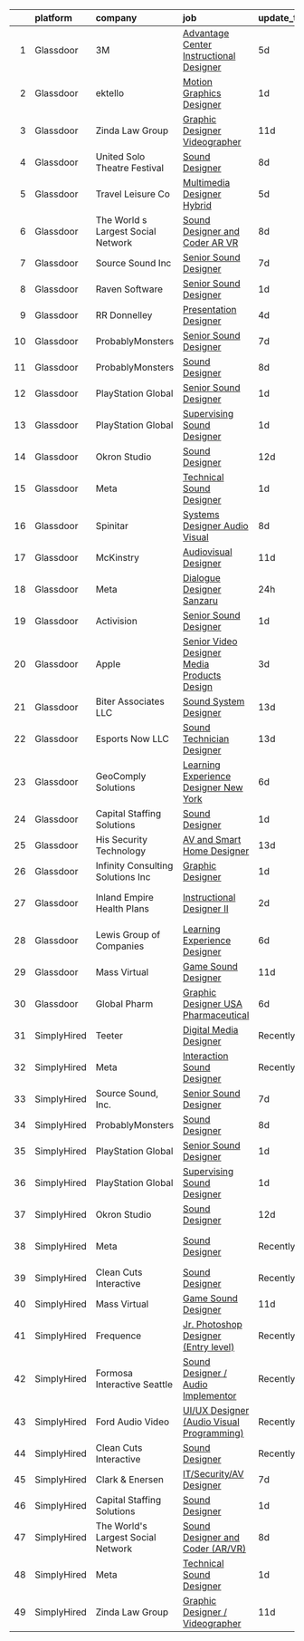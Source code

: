 

|    | platform    | company                            | job                                                                                                                                                                                                                                                                                                                                                                                                                                                                                                                                                                                                                                                                                                                                                                                                                                                                                                                                                                                                                                                                                                                                                                                                                                                                                                                                                                                                                                            | update_time   | location                 |
|---:|:------------|:-----------------------------------|:-----------------------------------------------------------------------------------------------------------------------------------------------------------------------------------------------------------------------------------------------------------------------------------------------------------------------------------------------------------------------------------------------------------------------------------------------------------------------------------------------------------------------------------------------------------------------------------------------------------------------------------------------------------------------------------------------------------------------------------------------------------------------------------------------------------------------------------------------------------------------------------------------------------------------------------------------------------------------------------------------------------------------------------------------------------------------------------------------------------------------------------------------------------------------------------------------------------------------------------------------------------------------------------------------------------------------------------------------------------------------------------------------------------------------------------------------|:--------------|:-------------------------|
|  1 | Glassdoor   | 3M                                 | [Advantage Center Instructional Designer](https://www.glassdoor.com/partner/jobListing.htm?pos=122&ao=1136043&s=58&guid=00000182f2c762e68d78b371ee60c4cd&src=GD_JOB_AD&t=SR&vt=w&cs=1_b399e093&cb=1661930529779&jobListingId=1008094027281&jrtk=3-0-1gbpceooc24hr001-1gbpceootkbnm800-46899d33f595fb35-)                                                                                                                                                                                                                                                                                                                                                                                                                                                                                                                                                                                                                                                                                                                                                                                                                                                                                                                                                                                                                                                                                                                                       | 5d            | Remote                   |
|  2 | Glassdoor   | ektello                            | [Motion Graphics Designer](https://www.glassdoor.com/partner/jobListing.htm?pos=105&ao=1110586&s=58&guid=00000182f2c762e68d78b371ee60c4cd&src=GD_JOB_AD&t=SR&vt=w&ea=1&cs=1_ba3d9b74&cb=1661930529775&jobListingId=1008102501243&cpc=9DC6E4D8324653EE&jrtk=3-0-1gbpceooc24hr001-1gbpceootkbnm800-5c43d3ce97dd6e87--6NYlbfkN0CLjQmfy67UqlWxJvyH5uxFrQGBFL1cdeZdgq-fUlKTlikjnfIyJ3g14UIocJ4LupEWxv2rp2fWiaRdO7I0eiBPCyQiT0wUq9dB0PHkwRjj_d4_r_Q3QGikFP12SuUrte_y6jC_t9pnOdP9YzrKJs_auK-ZJWebMdPg-Rpj3qSN2Kni2Z4lw_pPN0Ptg_gjhdDhmUJyhDVVGXXswodlygHGR_juXtG8p-onBi2l4_JvOTqFGtJh-VtAzmdu76UFFWL84uKK4Eahw2LQZhIDV4uVfiPvjlZE_5HW6UHakcta7XTJWxVWzi2NIJzhOKRjcMFQec8vep6a4Pm3MX0MAesfK0NCmLs61jcMAu2knHlGdfJvZcXMbKmuK4tEk_OWgyeFhOErJnbcPb6ZKbxiEGPtvvGRA-6TnlGBhk2jjQTL07gwuTtzo_KbCqJQynkUxj_unKmL4SbgtISN6bMr2k9-aeSY1WOS1FgUFZ0nY1wjcPhqDSroJh933Hq1aP6ZtEN43ykNGQ4WbolXyGiIlpOVUD9Pjjk0EBkKW1xKTKxNZOGZeBpEgZS3tCWZXF_G3liZCFpfJ92E0XdB_M2dY4Zrz3mUhmWb9ebA2Qn9IYfatIOo9iJnAw4xDCgaga_UoIKiI0DgwMe0fg%3D%3D)                                                                                                                                                                                                                                                                                                                                                                                                                                | 1d            | Lakeland, FL             |
|  3 | Glassdoor   | Zinda Law Group                    | [Graphic Designer   Videographer](https://www.glassdoor.com/partner/jobListing.htm?pos=101&ao=1110586&s=58&guid=00000182f2c762e68d78b371ee60c4cd&src=GD_JOB_AD&t=SR&vt=w&cs=1_3386a77b&cb=1661930529775&jobListingId=1008081638228&cpc=8C48BB2340EE80D8&jrtk=3-0-1gbpceooc24hr001-1gbpceootkbnm800-abff4525b0da4e4a--6NYlbfkN0CDZ3uoFqnNpniXSGq4vJTP5OZg6sS9LROOCE2XNzhqktrZ1Gu09o3tp_13oRf2ZSWRTMNECa16wDQevD3p_rrBCY3uYbiYc2xBfIpRP6CwJK4CwJ_oS60QrsB_cGOQTcUVuzyts7WXcHAPYjmPaP-QF5WkkrafHB1fT4T0fqKHHgOUaQT8II-XsVnVeTPsu2RXrp3Hphl5zcUeOb3nsuWDcXnTf85473EVetZk4zmxajZQapiz-VVoyvHPJsfzOG5JHwbGGQlnEiDwR-bHh3O4s_D-f5NW4MI4KKYjYMBqtzUQkUL5W4F_7_xeZUVlWAGWsQoyakyZO4M5I5W_ZXRw9Ehs_XBMQa4jBZHwzxezse4FxrmdtdhuSlH9vy-ZWA8ET5Y4Wtf-Wx9PMD4NtTrlpxipnYUIfYLv1OhmUBKyw_fy6pDUu7PoPu_R8lQy9lTy8GDJkIv0vtt2a8noaZw4BgisJCBnmkUeCygWsYjfUpLn51VpJFsg)                                                                                                                                                                                                                                                                                                                                                                                                                                                                                                                                                                                          | 11d           | Austin, TX               |
|  4 | Glassdoor   | United Solo Theatre Festival       | [Sound Designer](https://www.glassdoor.com/partner/jobListing.htm?pos=121&ao=1136043&s=58&guid=00000182f2c762e68d78b371ee60c4cd&src=GD_JOB_AD&t=SR&vt=w&ea=1&cs=1_cf8493f2&cb=1661930529778&jobListingId=1008085746527&jrtk=3-0-1gbpceooc24hr001-1gbpceootkbnm800-e227149f92601d1c-)                                                                                                                                                                                                                                                                                                                                                                                                                                                                                                                                                                                                                                                                                                                                                                                                                                                                                                                                                                                                                                                                                                                                                           | 8d            | New York, NY             |
|  5 | Glassdoor   | Travel   Leisure Co                | [Multimedia Designer  Hybrid ](https://www.glassdoor.com/partner/jobListing.htm?pos=118&ao=1136043&s=58&guid=00000182f2c762e68d78b371ee60c4cd&src=GD_JOB_AD&t=SR&vt=w&cs=1_9a5e59d3&cb=1661930529778&jobListingId=1008094293382&jrtk=3-0-1gbpceooc24hr001-1gbpceootkbnm800-b3042da43babcb0c-)                                                                                                                                                                                                                                                                                                                                                                                                                                                                                                                                                                                                                                                                                                                                                                                                                                                                                                                                                                                                                                                                                                                                                  | 5d            | Orlando, FL              |
|  6 | Glassdoor   | The World s Largest Social Network | [Sound Designer and Coder  AR VR ](https://www.glassdoor.com/partner/jobListing.htm?pos=106&ao=1110586&s=58&guid=00000182f2c762e68d78b371ee60c4cd&src=GD_JOB_AD&t=SR&vt=w&ea=1&cs=1_14141157&cb=1661930529776&jobListingId=1008087486929&cpc=334ABAF5D42DC775&jrtk=3-0-1gbpceooc24hr001-1gbpceootkbnm800-c97a4bb7d479c896--6NYlbfkN0DSgjPPcnEdvoK3uuxfISLALE6pB1FR7YSHOr_tSg5_QGIhoz_2VqUepdcKLBLI_zTPWhRV4lIOypuquPUM2-oQ7XpiS3RMXqow8DY-4uGDG6AvYgdREQUreZteUdsX_1IYhm0VLssq4TZTpeezLDu3y4M5Y-Dp8nGsFeH1nRJt1vyX8dcbbTq4nog0aEclBHELChaGx8iqk38Mc5jnskG2b9RYWEfvGqINkQ8ufuwkaKGoUApaqJd3dqFmA7UzyJVV80dYTI7XdIh9zC-ZZoo_oxtouUQhGOdmcegrzHfNUS_OIg18QPbkbeBNlC-25nE0x_C_uK4OoazjW8gNKD7hP6TKO_6IANboOJVaokJ9YPWDulQdE0oCRSM0Ypq_OMWwdDTHhCZveeRMDFR4O5xR72Pzr2n0JSSLyjB2ZXaSJ2feOby_INdtjbEn0ZK-kny_BUP3QvwYE1s7LPjs33cYk7Kr19-uUY8H_Rb3DjUkcnhrGpj9jXI803J8127-YsDr_4gRp5PW4Jrtk-iI_2MlTmTE9J8RTiVtX2gNXkqXA40F5yDlLswkuXiEPaaDJGtPlIgYqc7CSRomskpPqEOf)                                                                                                                                                                                                                                                                                                                                                                                                                                                                                    | 8d            | Philadelphia, PA         |
|  7 | Glassdoor   | Source Sound  Inc                  | [Senior Sound Designer](https://www.glassdoor.com/partner/jobListing.htm?pos=115&ao=1136043&s=58&guid=00000182f2c762e68d78b371ee60c4cd&src=GD_JOB_AD&t=SR&vt=w&ea=1&cs=1_9933a5a5&cb=1661930529776&jobListingId=1008089350796&jrtk=3-0-1gbpceooc24hr001-1gbpceootkbnm800-b47b731b9588a909-)                                                                                                                                                                                                                                                                                                                                                                                                                                                                                                                                                                                                                                                                                                                                                                                                                                                                                                                                                                                                                                                                                                                                                    | 7d            | Remote                   |
|  8 | Glassdoor   | Raven Software                     | [Senior Sound Designer](https://www.glassdoor.com/partner/jobListing.htm?pos=116&ao=1136043&s=58&guid=00000182f2c762e68d78b371ee60c4cd&src=GD_JOB_AD&t=SR&vt=w&cs=1_5d77c0da&cb=1661930529776&jobListingId=1008100457472&jrtk=3-0-1gbpceooc24hr001-1gbpceootkbnm800-0c9b850959a03d08-)                                                                                                                                                                                                                                                                                                                                                                                                                                                                                                                                                                                                                                                                                                                                                                                                                                                                                                                                                                                                                                                                                                                                                         | 1d            | Middleton, WI            |
|  9 | Glassdoor   | RR Donnelley                       | [Presentation Designer](https://www.glassdoor.com/partner/jobListing.htm?pos=123&ao=1136043&s=58&guid=00000182f2c762e68d78b371ee60c4cd&src=GD_JOB_AD&t=SR&vt=w&cs=1_8f921ca6&cb=1661930529779&jobListingId=1008097921876&jrtk=3-0-1gbpceooc24hr001-1gbpceootkbnm800-1abf81b4edce5663-)                                                                                                                                                                                                                                                                                                                                                                                                                                                                                                                                                                                                                                                                                                                                                                                                                                                                                                                                                                                                                                                                                                                                                         | 4d            | Phoenix, AZ              |
| 10 | Glassdoor   | ProbablyMonsters                   | [Senior Sound Designer](https://www.glassdoor.com/partner/jobListing.htm?pos=119&ao=1136043&s=58&guid=00000182f2c762e68d78b371ee60c4cd&src=GD_JOB_AD&t=SR&vt=w&cs=1_59c6ae39&cb=1661930529778&jobListingId=1008089372884&jrtk=3-0-1gbpceooc24hr001-1gbpceootkbnm800-96f95f7783ae8a59-)                                                                                                                                                                                                                                                                                                                                                                                                                                                                                                                                                                                                                                                                                                                                                                                                                                                                                                                                                                                                                                                                                                                                                         | 7d            | Bellevue, WA             |
| 11 | Glassdoor   | ProbablyMonsters                   | [Sound Designer](https://www.glassdoor.com/partner/jobListing.htm?pos=112&ao=1136043&s=58&guid=00000182f2c762e68d78b371ee60c4cd&src=GD_JOB_AD&t=SR&vt=w&cs=1_5a4fdbff&cb=1661930529776&jobListingId=1008086835423&jrtk=3-0-1gbpceooc24hr001-1gbpceootkbnm800-d1598d003ed4c85b-)                                                                                                                                                                                                                                                                                                                                                                                                                                                                                                                                                                                                                                                                                                                                                                                                                                                                                                                                                                                                                                                                                                                                                                | 8d            | Bellevue, WA             |
| 12 | Glassdoor   | PlayStation Global                 | [Senior Sound Designer](https://www.glassdoor.com/partner/jobListing.htm?pos=109&ao=1136043&s=58&guid=00000182f2c762e68d78b371ee60c4cd&src=GD_JOB_AD&t=SR&vt=w&ea=1&cs=1_c9b7685b&cb=1661930529776&jobListingId=1008101570482&jrtk=3-0-1gbpceooc24hr001-1gbpceootkbnm800-69e26a62a33c0c74-)                                                                                                                                                                                                                                                                                                                                                                                                                                                                                                                                                                                                                                                                                                                                                                                                                                                                                                                                                                                                                                                                                                                                                    | 1d            | San Diego, CA            |
| 13 | Glassdoor   | PlayStation Global                 | [Supervising Sound Designer](https://www.glassdoor.com/partner/jobListing.htm?pos=108&ao=1136043&s=58&guid=00000182f2c762e68d78b371ee60c4cd&src=GD_JOB_AD&t=SR&vt=w&ea=1&cs=1_ee6eb1a2&cb=1661930529775&jobListingId=1008101570481&jrtk=3-0-1gbpceooc24hr001-1gbpceootkbnm800-6596b9c461a1d970-)                                                                                                                                                                                                                                                                                                                                                                                                                                                                                                                                                                                                                                                                                                                                                                                                                                                                                                                                                                                                                                                                                                                                               | 1d            | San Diego, CA            |
| 14 | Glassdoor   | Okron Studio                       | [Sound Designer](https://www.glassdoor.com/partner/jobListing.htm?pos=107&ao=1136043&s=58&guid=00000182f2c762e68d78b371ee60c4cd&src=GD_JOB_AD&t=SR&vt=w&ea=1&cs=1_72d28951&cb=1661930529775&jobListingId=1008079733036&jrtk=3-0-1gbpceooc24hr001-1gbpceootkbnm800-d7d03bc56f607eed-)                                                                                                                                                                                                                                                                                                                                                                                                                                                                                                                                                                                                                                                                                                                                                                                                                                                                                                                                                                                                                                                                                                                                                           | 12d           | Remote                   |
| 15 | Glassdoor   | Meta                               | [Technical Sound Designer](https://www.glassdoor.com/partner/jobListing.htm?pos=102&ao=1110586&s=58&guid=00000182f2c762e68d78b371ee60c4cd&src=GD_JOB_AD&t=SR&vt=w&cs=1_4f5ea6a1&cb=1661930529775&jobListingId=1008102577905&cpc=654405A9B1E0A9F5&jrtk=3-0-1gbpceooc24hr001-1gbpceootkbnm800-43ee8e8957f197b7--6NYlbfkN0DYl4UJW4r1Vl7FEn6T9F-rD9lpC-0oMJVSiWjK_MGUd8e8cHXcpv6KPyjLHZEfqkWRCwULr6X75ieJARrAKqgWzisG7J3CWnOtR8MXVg9h6RHVQw8LxsUXbtRHyQGBkIiZRs1E6q1KlzilZzbDkEbl4cSfOYHD8WJrsx4Oe5zq0efzKGC4tT9j4LIwYr4PYn6sXfRhjLJairn6JN5Ugcq_l_6u8IGED5Ko9IKO6M6VJ_LK6L2itIbAFUDKz4EudkXuQL0fJGXQ2UfGQwLBLQpmuZwFK_NQo4k_YmYLdQ8Eq4ATqrPm7U9Kn41hChPCT2OTJcXFJRgQfjmynURVCkQezERVmiylcrxj1mSiJXYRsBKuoNsNWKmraHtnfdPks3FcXm-NVUxajGyyXxwNGhVkvJEGO8QfeHsD_AiwEelpZu7JrQg39PfU4RQWBeZKtBiYuSNpQ4fv5gKwk89Qlpb1nJZdM8d6O7drFk30DPFlEF5-JipJr9wSTmhCha_PmZkaNcCgpnRD-CVYbLXZJ0F866qiiug8Yvcll1ld4_jkuqSPpgE-u7OGmgrN1GfdaVMZ9jS_uqNBe-1mGCR3xuAwkQGR8gzxu5--xwGkwQE1QtFNoWi8ps14-UPJ7FooT7Yi-GMi7z9PahRFDuhXGUFA2CHBNi02pwV9GyODeaWz8x_fFE-R_JT3MZ8lWypZspsgDvJVIB7C6kJrizHu1ynJhN3LzANAZ2an8xZmfILe_iFoO0oN1mtq-C7eu5pHlMD_VpOO07_qHKkXv0ftIUBHdXkHy2J2R8IGo5qri88Wx_0Epmj4GISn907-fA-3khdj3vlF5DfUbNw5pR1mBtrPvuPBHRbpDiRTeGPqGBw8faCoCVo7KwwXxMUgrLInYRe0ovs7NRgqBv7buS0SuBnS0YMokhmbrZHuontRqIbuBtDBKcpeNN1DXrXy3WV8lJWcRujGlc-PkGdwet3q8MT_X_UvAY42sE5PDic8_yETxynOu49XUuYadGFfWdoKYp1-AI8S_ZpH_E_2-dTa7XpxQJWPPvL5rPw1xVzpRiEzcgONR_y8Ll4-) | 1d            | Remote                   |
| 16 | Glassdoor   | Spinitar                           | [Systems Designer   Audio Visual](https://www.glassdoor.com/partner/jobListing.htm?pos=130&ao=1136043&s=58&guid=00000182f2c762e68d78b371ee60c4cd&src=GD_JOB_AD&t=SR&vt=w&ea=1&cs=1_17fde483&cb=1661930529779&jobListingId=1008086306456&jrtk=3-0-1gbpceooc24hr001-1gbpceootkbnm800-5c145b0c13ba7cb3-)                                                                                                                                                                                                                                                                                                                                                                                                                                                                                                                                                                                                                                                                                                                                                                                                                                                                                                                                                                                                                                                                                                                                          | 8d            | Concord, CA              |
| 17 | Glassdoor   | McKinstry                          | [Audiovisual Designer](https://www.glassdoor.com/partner/jobListing.htm?pos=129&ao=1136043&s=58&guid=00000182f2c762e68d78b371ee60c4cd&src=GD_JOB_AD&t=SR&vt=w&cs=1_1b45a0a5&cb=1661930529779&jobListingId=1008081945441&jrtk=3-0-1gbpceooc24hr001-1gbpceootkbnm800-45e6d5f9afa2d39f-)                                                                                                                                                                                                                                                                                                                                                                                                                                                                                                                                                                                                                                                                                                                                                                                                                                                                                                                                                                                                                                                                                                                                                          | 11d           | Seattle, WA              |
| 18 | Glassdoor   | Meta                               | [Dialogue Designer   Sanzaru](https://www.glassdoor.com/partner/jobListing.htm?pos=111&ao=1136043&s=58&guid=00000182f2c762e68d78b371ee60c4cd&src=GD_JOB_AD&t=SR&vt=w&cs=1_6bc26993&cb=1661930529776&jobListingId=1008104539773&jrtk=3-0-1gbpceooc24hr001-1gbpceootkbnm800-d839aa22d2dcaec8-)                                                                                                                                                                                                                                                                                                                                                                                                                                                                                                                                                                                                                                                                                                                                                                                                                                                                                                                                                                                                                                                                                                                                                   | 24h           | Foster City, CA          |
| 19 | Glassdoor   | Activision                         | [Senior Sound Designer](https://www.glassdoor.com/partner/jobListing.htm?pos=110&ao=1136043&s=58&guid=00000182f2c762e68d78b371ee60c4cd&src=GD_JOB_AD&t=SR&vt=w&cs=1_e14052ef&cb=1661930529776&jobListingId=1008101904556&jrtk=3-0-1gbpceooc24hr001-1gbpceootkbnm800-cf43c1a0fca2401a-)                                                                                                                                                                                                                                                                                                                                                                                                                                                                                                                                                                                                                                                                                                                                                                                                                                                                                                                                                                                                                                                                                                                                                         | 1d            | Foster City, CA          |
| 20 | Glassdoor   | Apple                              | [Senior Video Designer  Media Products Design](https://www.glassdoor.com/partner/jobListing.htm?pos=120&ao=1136043&s=58&guid=00000182f2c762e68d78b371ee60c4cd&src=GD_JOB_AD&t=SR&vt=w&cs=1_54955cd6&cb=1661930529778&jobListingId=1008098723015&jrtk=3-0-1gbpceooc24hr001-1gbpceootkbnm800-13b63b2cde520573-)                                                                                                                                                                                                                                                                                                                                                                                                                                                                                                                                                                                                                                                                                                                                                                                                                                                                                                                                                                                                                                                                                                                                  | 3d            | Culver City, CA          |
| 21 | Glassdoor   | Biter   Associates  LLC            | [Sound System Designer](https://www.glassdoor.com/partner/jobListing.htm?pos=103&ao=1110586&s=58&guid=00000182f2c762e68d78b371ee60c4cd&src=GD_JOB_AD&t=SR&vt=w&ea=1&cs=1_a6fcbd58&cb=1661930529775&jobListingId=1008076973904&cpc=9952A63AB06E78AD&jrtk=3-0-1gbpceooc24hr001-1gbpceootkbnm800-3e9f68afeac613a4--6NYlbfkN0Cii1BkCmuTkYhCe1n7tdf96rlEXZyahD0EQGX4UxkzWOhUZ7vCuYiyO9WaPnT0De7OE42QTeaM7JscKX9Iz1L0buQJQo6JW1gjqoppT1X0kZJ6cJNTOvSoc-vGnJvFdwu8ydp4wXpvThyajZX1-ZPpGDClXlInXF__dKWU4QMbAay29Jr0d8UnmdCZGoc5g2a2a6e8VYIyXDtK7JSoXPWmV8N6Lp1boR_Uaee-VrK6D7ogrAcrd_lJh8fAQa317qiXw6pzmqchgYpDx61W6xeeWgHvylZWhim5MeVQx14vYFjBfyXtQbuUmPLOi2Y9so44AqPeoSe9gb_hH8eiqSfVK4wQHv3dt1tcr3cLQNhtQbkc6cEfegnP52dhWEEcs7rPQXT8WZLB1BjzY_CBfEe0I5x6d5_YOcPGVBnSqLzOLuZzRWGbKrVR0Hor9cHTMFeHHvFcWuYDFr2hMhmI4vDE7xfoSKpYXyidWgI9d7LG1p-Pmr0SnUu84_dmrg_pbzI%3D)                                                                                                                                                                                                                                                                                                                                                                                                                                                                                                                                                                                 | 13d           | Addison, TX              |
| 22 | Glassdoor   | Esports Now LLC                    | [Sound Technician Designer](https://www.glassdoor.com/partner/jobListing.htm?pos=113&ao=1136043&s=58&guid=00000182f2c762e68d78b371ee60c4cd&src=GD_JOB_AD&t=SR&vt=w&ea=1&cs=1_5fb64b4f&cb=1661930529776&jobListingId=1008075670120&jrtk=3-0-1gbpceooc24hr001-1gbpceootkbnm800-d2a3d5b3cd43e203-)                                                                                                                                                                                                                                                                                                                                                                                                                                                                                                                                                                                                                                                                                                                                                                                                                                                                                                                                                                                                                                                                                                                                                | 13d           | Boca Raton, FL           |
| 23 | Glassdoor   | GeoComply Solutions                | [Learning Experience Designer   New York](https://www.glassdoor.com/partner/jobListing.htm?pos=126&ao=1136043&s=58&guid=00000182f2c762e68d78b371ee60c4cd&src=GD_JOB_AD&t=SR&vt=w&cs=1_948e7c0e&cb=1661930529779&jobListingId=1008092216271&jrtk=3-0-1gbpceooc24hr001-1gbpceootkbnm800-32fe0dce4ef2378e-)                                                                                                                                                                                                                                                                                                                                                                                                                                                                                                                                                                                                                                                                                                                                                                                                                                                                                                                                                                                                                                                                                                                                       | 6d            | New York, NY             |
| 24 | Glassdoor   | Capital Staffing Solutions         | [Sound Designer](https://www.glassdoor.com/partner/jobListing.htm?pos=104&ao=1110586&s=58&guid=00000182f2c762e68d78b371ee60c4cd&src=GD_JOB_AD&t=SR&vt=w&ea=1&cs=1_77205b4f&cb=1661930529775&jobListingId=1008101577950&cpc=3BA4CE39D5B5DEF5&jrtk=3-0-1gbpceooc24hr001-1gbpceootkbnm800-f98007a9f42a489c--6NYlbfkN0AHXq2vAVwR3IH7wgnTMdWCa3HguypIXx0DFudX-u0zu6XSU0N9gDGCMsnO9yvyAfOyH_tbdRhOoBfdgP9WhjloPdvnzBdLbXxY6SpT6pK-VJwBYCOHY1ZraIOFGT8c5xZ8JYlLgQTRBzQO8_6Ov3AYjRw2ck1uRxiAYGyhvqgwqRItmLA4RWq7KGD34nTQyv7DfdvEGI_04DZu5Cs348xBK4nlnHgm6c-hmyW-wQLobE3jadW6sqL6boHfGHtPqflzJepQ2iemGyDq73GOUkP_MR0_UUDzdtxK4Yy2NhU-fXA-8s2gf_-XSwvDSgYxrwfjzxH-jTwluqX2ejMuwbbrw-Q63FNTPV2B8t2SN2paV0gCH3L7XzS_OeyJfVsiI2QgDnV4WPzgbme1gw7SvRJ2qDWeOHxG8_ezEhA25h2VG-d4LWLmUQHeMU1Zqq_RCeoLr3ZciF0Uf9udeJM2eq9PXse4ZLLkVO7PUyqi93Z1MFJiK7cpQkxeKv8taHrZpPU%3D)                                                                                                                                                                                                                                                                                                                                                                                                                                                                                                                                                                                        | 1d            | Remote                   |
| 25 | Glassdoor   | His Security   Technology          | [AV and Smart Home Designer](https://www.glassdoor.com/partner/jobListing.htm?pos=128&ao=1136043&s=58&guid=00000182f2c762e68d78b371ee60c4cd&src=GD_JOB_AD&t=SR&vt=w&ea=1&cs=1_86bde8ea&cb=1661930529779&jobListingId=1008076250007&jrtk=3-0-1gbpceooc24hr001-1gbpceootkbnm800-60c646d62065e1d1-)                                                                                                                                                                                                                                                                                                                                                                                                                                                                                                                                                                                                                                                                                                                                                                                                                                                                                                                                                                                                                                                                                                                                               | 13d           | Farragut, TN             |
| 26 | Glassdoor   | Infinity Consulting Solutions  Inc | [Graphic Designer](https://www.glassdoor.com/partner/jobListing.htm?pos=127&ao=1136043&s=58&guid=00000182f2c762e68d78b371ee60c4cd&src=GD_JOB_AD&t=SR&vt=w&cs=1_6b61fb80&cb=1661930529779&jobListingId=1008101848546&jrtk=3-0-1gbpceooc24hr001-1gbpceootkbnm800-c7def572b1b4f154-)                                                                                                                                                                                                                                                                                                                                                                                                                                                                                                                                                                                                                                                                                                                                                                                                                                                                                                                                                                                                                                                                                                                                                              | 1d            | Santa Ana, CA            |
| 27 | Glassdoor   | Inland Empire Health Plans         | [Instructional Designer II](https://www.glassdoor.com/partner/jobListing.htm?pos=124&ao=1136043&s=58&guid=00000182f2c762e68d78b371ee60c4cd&src=GD_JOB_AD&t=SR&vt=w&cs=1_b87b10e3&cb=1661930529779&jobListingId=1008099081940&jrtk=3-0-1gbpceooc24hr001-1gbpceootkbnm800-39e8c5647c9f71ce-)                                                                                                                                                                                                                                                                                                                                                                                                                                                                                                                                                                                                                                                                                                                                                                                                                                                                                                                                                                                                                                                                                                                                                     | 2d            | Rancho Cucamonga, CA     |
| 28 | Glassdoor   | Lewis Group of Companies           | [Learning Experience Designer](https://www.glassdoor.com/partner/jobListing.htm?pos=125&ao=1136043&s=58&guid=00000182f2c762e68d78b371ee60c4cd&src=GD_JOB_AD&t=SR&vt=w&ea=1&cs=1_f28fc232&cb=1661930529779&jobListingId=1008092779782&jrtk=3-0-1gbpceooc24hr001-1gbpceootkbnm800-81e53582db308f98-)                                                                                                                                                                                                                                                                                                                                                                                                                                                                                                                                                                                                                                                                                                                                                                                                                                                                                                                                                                                                                                                                                                                                             | 6d            | Upland, CA               |
| 29 | Glassdoor   | Mass Virtual                       | [Game Sound Designer](https://www.glassdoor.com/partner/jobListing.htm?pos=117&ao=1136043&s=58&guid=00000182f2c762e68d78b371ee60c4cd&src=GD_JOB_AD&t=SR&vt=w&ea=1&cs=1_697947d6&cb=1661930529776&jobListingId=1008082194344&jrtk=3-0-1gbpceooc24hr001-1gbpceootkbnm800-f232bf0ac303c42a-)                                                                                                                                                                                                                                                                                                                                                                                                                                                                                                                                                                                                                                                                                                                                                                                                                                                                                                                                                                                                                                                                                                                                                      | 11d           | Orlando, FL              |
| 30 | Glassdoor   | Global Pharm                       | [Graphic Designer USA Pharmaceutical](https://www.glassdoor.com/partner/jobListing.htm?pos=114&ao=1136043&s=58&guid=00000182f2c762e68d78b371ee60c4cd&src=GD_JOB_AD&t=SR&vt=w&ea=1&cs=1_ddb9cdd7&cb=1661930529776&jobListingId=1008091699733&jrtk=3-0-1gbpceooc24hr001-1gbpceootkbnm800-6e2532d2e866d8c3-)                                                                                                                                                                                                                                                                                                                                                                                                                                                                                                                                                                                                                                                                                                                                                                                                                                                                                                                                                                                                                                                                                                                                      | 6d            | Remote                   |
| 31 | SimplyHired | Teeter                             | [Digital Media Designer](https://www.simplyhired.com/job/jFCzDrwAH8eMKhTfDHaqJ5UOnbVAP0OeTC69zWsuiw0vQMQTbaxvvg?q=sound+designer)                                                                                                                                                                                                                                                                                                                                                                                                                                                                                                                                                                                                                                                                                                                                                                                                                                                                                                                                                                                                                                                                                                                                                                                                                                                                                                              | Recently      | Bonney Lake, WA          |
| 32 | SimplyHired | Meta                               | [Interaction Sound Designer](https://www.simplyhired.com/job/-jenaefXanukpe0HSwiTye_1UqYaEOG0YTBRRQXeKxViWTwXyvRYpg?q=sound+designer)                                                                                                                                                                                                                                                                                                                                                                                                                                                                                                                                                                                                                                                                                                                                                                                                                                                                                                                                                                                                                                                                                                                                                                                                                                                                                                          | Recently      | Remote +5 locations      |
| 33 | SimplyHired | Source Sound, Inc.                 | [Senior Sound Designer](https://www.simplyhired.com/job/mw3datBFZnSnzm3SFniNFlYC60OHbjYX1kgvM61bk-lO-0QBaaabnQ?q=sound+designer)                                                                                                                                                                                                                                                                                                                                                                                                                                                                                                                                                                                                                                                                                                                                                                                                                                                                                                                                                                                                                                                                                                                                                                                                                                                                                                               | 7d            | Remote                   |
| 34 | SimplyHired | ProbablyMonsters                   | [Sound Designer](https://www.simplyhired.com/job/xVZJO_x3JeDs2LzkkChu67VPgLeiK5h9tRK2JmP1MyniH3CkM-Yu_A?q=sound+designer)                                                                                                                                                                                                                                                                                                                                                                                                                                                                                                                                                                                                                                                                                                                                                                                                                                                                                                                                                                                                                                                                                                                                                                                                                                                                                                                      | 8d            | Bellevue, WA             |
| 35 | SimplyHired | PlayStation Global                 | [Senior Sound Designer](https://www.simplyhired.com/job/eo3vX98G6TmLsVIbILI5LdHZLEaXMtlVAFpm2O39-iuEGmRPHgTJmA?q=sound+designer)                                                                                                                                                                                                                                                                                                                                                                                                                                                                                                                                                                                                                                                                                                                                                                                                                                                                                                                                                                                                                                                                                                                                                                                                                                                                                                               | 1d            | San Diego, CA            |
| 36 | SimplyHired | PlayStation Global                 | [Supervising Sound Designer](https://www.simplyhired.com/job/Q0KdZwqFV6iC3bjeYPF55vJ9dHHy8So8GaNwyABSL7biBA06HQYXjg?q=sound+designer)                                                                                                                                                                                                                                                                                                                                                                                                                                                                                                                                                                                                                                                                                                                                                                                                                                                                                                                                                                                                                                                                                                                                                                                                                                                                                                          | 1d            | San Diego, CA            |
| 37 | SimplyHired | Okron Studio                       | [Sound Designer](https://www.simplyhired.com/job/sH9iQ3mOxPZ_wzvQdODCegZwaaM9A5wNYJm87FJwvZBvB3d1YNX9TA?q=sound+designer)                                                                                                                                                                                                                                                                                                                                                                                                                                                                                                                                                                                                                                                                                                                                                                                                                                                                                                                                                                                                                                                                                                                                                                                                                                                                                                                      | 12d           | Remote                   |
| 38 | SimplyHired | Meta                               | [Sound Designer](https://www.simplyhired.com/job/WOkO3p-i2u1T1y6dUtAOR5iM4l-fI4SKkKQlrDedkNoGcMUgbGBM6g?q=sound+designer)                                                                                                                                                                                                                                                                                                                                                                                                                                                                                                                                                                                                                                                                                                                                                                                                                                                                                                                                                                                                                                                                                                                                                                                                                                                                                                                      | Recently      | Seattle, WA +3 locations |
| 39 | SimplyHired | Clean Cuts Interactive             | [Sound Designer](https://www.simplyhired.com/job/URpHRLKxsUQ4hdInq3xa6FnJYJDM-ccCCSLPb7pl2cnZUbjIHBvDJg?q=sound+designer)                                                                                                                                                                                                                                                                                                                                                                                                                                                                                                                                                                                                                                                                                                                                                                                                                                                                                                                                                                                                                                                                                                                                                                                                                                                                                                                      | Recently      | Remote                   |
| 40 | SimplyHired | Mass Virtual                       | [Game Sound Designer](https://www.simplyhired.com/job/PRpLyjnY0wo_Ld9Mp6b4xKDY4Aph_GlsxFBeLEoYj8hMCOKaxo4s6A?q=sound+designer)                                                                                                                                                                                                                                                                                                                                                                                                                                                                                                                                                                                                                                                                                                                                                                                                                                                                                                                                                                                                                                                                                                                                                                                                                                                                                                                 | 11d           | Orlando, FL              |
| 41 | SimplyHired | Frequence                          | [Jr. Photoshop Designer (Entry level)](https://www.simplyhired.com/job/dk_2wWts5Sho9ibIYPoY7yDcDBCvZR4xtjSSYdJQghKdq9mlVvhh-w?q=sound+designer)                                                                                                                                                                                                                                                                                                                                                                                                                                                                                                                                                                                                                                                                                                                                                                                                                                                                                                                                                                                                                                                                                                                                                                                                                                                                                                | Recently      | Remote                   |
| 42 | SimplyHired | Formosa Interactive Seattle        | [Sound Designer / Audio Implementor](https://www.simplyhired.com/job/vlF4rzpIgemNyADbSUoWC36FtYYh2ouWspqfTFtuxzveh07-6RCwmg?q=sound+designer)                                                                                                                                                                                                                                                                                                                                                                                                                                                                                                                                                                                                                                                                                                                                                                                                                                                                                                                                                                                                                                                                                                                                                                                                                                                                                                  | Recently      | Seattle, WA              |
| 43 | SimplyHired | Ford Audio Video                   | [UI/UX Designer (Audio Visual Programming)](https://www.simplyhired.com/job/18b_h8kLBHkveqgAuy9mLWBXHW5z7ttD_plivUWzgRP_rA80SB8XBg?q=sound+designer)                                                                                                                                                                                                                                                                                                                                                                                                                                                                                                                                                                                                                                                                                                                                                                                                                                                                                                                                                                                                                                                                                                                                                                                                                                                                                           | Recently      | Oklahoma City, OK        |
| 44 | SimplyHired | Clean Cuts Interactive             | [Sound Designer](https://www.simplyhired.com/job/URpHRLKxsUQ4hdInq3xa6FnJYJDM-ccCCSLPb7pl2cnZUbjIHBvDJg?q=sound+designer)                                                                                                                                                                                                                                                                                                                                                                                                                                                                                                                                                                                                                                                                                                                                                                                                                                                                                                                                                                                                                                                                                                                                                                                                                                                                                                                      | Recently      | Remote                   |
| 45 | SimplyHired | Clark & Enersen                    | [IT/Security/AV Designer](https://www.simplyhired.com/job/QI3sJy3KuF9cTKMQg9j5n_kcYfDVK4FnyzODuAXO5SJ1Wsy3tWDkuA?q=sound+designer)                                                                                                                                                                                                                                                                                                                                                                                                                                                                                                                                                                                                                                                                                                                                                                                                                                                                                                                                                                                                                                                                                                                                                                                                                                                                                                             | 7d            | Fort Collins, CO         |
| 46 | SimplyHired | Capital Staffing Solutions         | [Sound Designer](https://www.simplyhired.com/job/daElIR49cNhh9mOGu6XgENTefmaRYmlllY6_UqI8G1AWtLNtreKiAA?q=sound+designer)                                                                                                                                                                                                                                                                                                                                                                                                                                                                                                                                                                                                                                                                                                                                                                                                                                                                                                                                                                                                                                                                                                                                                                                                                                                                                                                      | 1d            | Seattle, WA              |
| 47 | SimplyHired | The World's Largest Social Network | [Sound Designer and Coder (AR/VR)](https://www.simplyhired.com/job/pHgTPirNNdT-5MmWKBdSXrVHK_lBCgnIgToq-oQmZEG3XsC7qouTgw?q=sound+designer)                                                                                                                                                                                                                                                                                                                                                                                                                                                                                                                                                                                                                                                                                                                                                                                                                                                                                                                                                                                                                                                                                                                                                                                                                                                                                                    | 8d            | Boston, MA               |
| 48 | SimplyHired | Meta                               | [Technical Sound Designer](https://www.simplyhired.com/job/oco7H6Ee0Yxz6K9VIiOUQp7tKcmX8AQ3dqDzLrGeud9lf03NDEY6mg?q=sound+designer)                                                                                                                                                                                                                                                                                                                                                                                                                                                                                                                                                                                                                                                                                                                                                                                                                                                                                                                                                                                                                                                                                                                                                                                                                                                                                                            | 1d            | Remote                   |
| 49 | SimplyHired | Zinda Law Group                    | [Graphic Designer / Videographer](https://www.simplyhired.com/job/xV8AdWMXRqgE3KnX28PHyABkh3EXP70l7YHQb1-xbqkRkwdRrabqiA?q=sound+designer)                                                                                                                                                                                                                                                                                                                                                                                                                                                                                                                                                                                                                                                                                                                                                                                                                                                                                                                                                                                                                                                                                                                                                                                                                                                                                                     | 11d           | Austin, TX               |